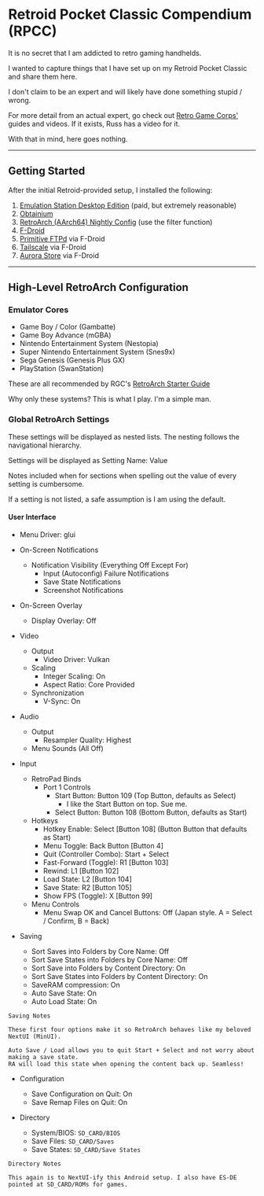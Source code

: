# Retroid Pocket Classic Compendium (RPCC)

It is no secret that I am addicted to retro gaming handhelds.

I wanted to capture things that I have set up on my Retroid Pocket Classic and share them here.

I don't claim to be an expert and will likely have done something stupid / wrong.

For more detail from an actual expert, go check out [Retro Game Corps'](https://retrogamecorps.com) guides and videos.
If it exists, Russ has a video for it.

With that in mind, here goes nothing.

---

## Getting Started

After the initial Retroid-provided setup, I installed the following:

1. [Emulation Station Desktop Edition](https://es-de.org) (paid, but extremely reasonable)
2. [Obtainium](https://github.com/ImranR98/Obtainium)
3. [RetroArch (AArch64) Nightly Config](https://apps.obtainium.imranr.dev) (use the filter function)
4. [F-Droid](https://f-droid.org/en/)
5. [Primitive FTPd](https://f-droid.org/en/packages/org.primftpd/) via F-Droid
6. [Tailscale](https://f-droid.org/en/packages/com.tailscale.ipn/) via F-Droid
7. [Aurora Store](https://f-droid.org/en/packages/com.aurora.store/) via F-Droid

---

## High-Level RetroArch Configuration

### Emulator Cores

- Game Boy / Color (Gambatte)
- Game Boy Advance (mGBA)
- Nintendo Entertainment System (Nestopia)
- Super Nintendo Entertainment System (Snes9x)
- Sega Genesis (Genesis Plus GX)
- PlayStation (SwanStation)

These are all recommended by
RGC's [RetroArch Starter Guide](https://retrogamecorps.com/2022/02/28/retroarch-starter-guide/)

Why only these systems? This is what I play. I'm a simple man.

### Global RetroArch Settings

These settings will be displayed as nested lists. The nesting follows the navigational hierarchy.

Settings will be displayed as Setting Name: Value

Notes included when for sections when spelling out the value of every setting is cumbersome.

If a setting is not listed, a safe assumption is I am using the default.

#### User Interface

- Menu Driver: glui


- On-Screen Notifications
    - Notification Visibility (Everything Off Except For)
        - Input (Autoconfig) Failure Notifications
        - Save State Notifications
        - Screenshot Notifications


- On-Screen Overlay
    - Display Overlay: Off


- Video
    - Output
        - Video Driver: Vulkan
    - Scaling
        - Integer Scaling: On
        - Aspect Ratio: Core Provided
    - Synchronization
        - V-Sync: On


- Audio
    - Output
        - Resampler Quality: Highest
    - Menu Sounds (All Off)


- Input
    - RetroPad Binds
        - Port 1 Controls
            - Start Button: Button 109 (Top Button, defaults as Select)
                - I like the Start Button on top. Sue me.
            - Select Button: Button 108 (Bottom Button, defaults as Start)
    - Hotkeys
        - Hotkey Enable: Select [Button 108] (Button Button that defaults as Start)
        - Menu Toggle: Back Button [Button 4]
        - Quit (Controller Combo): Start + Select
        - Fast-Forward (Toggle): R1 [Button 103]
        - Rewind: L1 [Button 102]
        - Load State: L2 [Button 104]
        - Save State: R2 [Button 105]
        - Show FPS (Toggle): X [Button 99]
    - Menu Controls
        - Menu Swap OK and Cancel Buttons: Off (Japan style. A = Select / Confirm, B = Back)

- Saving
    - Sort Saves into Folders by Core Name: Off
    - Sort Save States into Folders by Core Name: Off
    - Sort Save into Folders by Content Directory: On
    - Sort Save States into Folders by Content Directory: On
    - SaveRAM compression: On
    - Auto Save State: On
    - Auto Load State: On

```
Saving Notes

These first four options make it so RetroArch behaves like my beloved NextUI (MinUI).

Auto Save / Load allows you to quit Start + Select and not worry about making a save state. 
RA will load this state when opening the content back up. Seamless!
```

- Configuration
    - Save Configuration on Quit: On
    - Save Remap Files on Quit: On

- Directory
    - System/BIOS: `SD_CARD/BIOS`
    - Save Files: `SD_CARD/Saves`
    - Save States: `SD_CARD/Save States`

```
Directory Notes

This again is to NextUI-ify this Android setup. I also have ES-DE pointed at SD_CARD/ROMs for games.
```
      